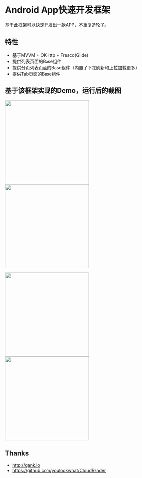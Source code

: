 # Android App快速开发框架
基于此框架可以快速开发出一款APP，不重复造轮子。

## 特性
- 基于MVVM + OKHttp + Fresco(Glide)
- 提供列表页面的Base组件
- 提供分页列表页面的Base组件（内置了下拉刷新和上拉加载更多）
- 提供Tab页面的Base组件

## 基于该框架实现的Demo，运行后的截图
<img src="https://github.com/hpdx/Beyond/blob/master/images/demo_01.jpg" width="270px"/>        <img src="https://github.com/hpdx/Beyond/blob/master/images/demo_02.jpg" width="270px"/>

<img src="https://github.com/hpdx/Beyond/blob/master/images/demo_03.jpg" width="270px"/>        <img src="https://github.com/hpdx/Beyond/blob/master/images/demo_04.jpg" width="270px"/>

## Thanks
- http://gank.io
- https://github.com/youlookwhat/CloudReader
